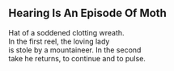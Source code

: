 Hearing Is An Episode Of Moth
-----------------------------
Hat of a soddened clotting wreath.  
In the first reel, the loving lady  
is stole by a mountaineer. In the second  
take he returns, to continue and to pulse.  
